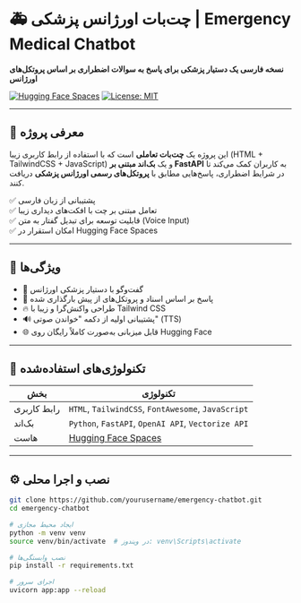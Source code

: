 # 🚑 چت‌بات اورژانس پزشکی | Emergency Medical Chatbot

**نسخه فارسی یک دستیار پزشکی برای پاسخ به سوالات اضطراری بر اساس پروتکل‌های اورژانس**

[![Hugging Face Spaces](https://img.shields.io/badge/HuggingFace-Space-blue?logo=huggingface)](https://huggingface.co/spaces/YourUsername/emergency-chatbot)
[![License: MIT](https://img.shields.io/badge/License-MIT-yellow.svg)](./LICENSE)

---

## 📌 معرفی پروژه

این پروژه یک **چت‌بات تعاملی** است که با استفاده از رابط کاربری زیبا (HTML + TailwindCSS + JavaScript) و یک **بک‌اند مبتنی بر FastAPI** به کاربران کمک می‌کند تا در شرایط اضطراری، پاسخ‌هایی مطابق با **پروتکل‌های رسمی اورژانس پزشکی** دریافت کنند.

✅ پشتیبانی از زبان فارسی  
✅ تعامل مبتنی بر چت با افکت‌های دیداری زیبا  
✅ قابلیت توسعه برای تبدیل گفتار به متن (Voice Input)  
✅ امکان استقرار در Hugging Face Spaces

---

## 🎯 ویژگی‌ها

- 💬 گفت‌وگو با دستیار پزشکی اورژانس
- 🔎 پاسخ بر اساس اسناد و پروتکل‌های از پیش بارگذاری شده
- 🔥 طراحی واکنش‌گرا و زیبا با Tailwind CSS
- 🔊 پشتیبانی اولیه از دکمه "خواندن صوتی" (TTS)
- 🌐 قابل میزبانی به‌صورت کاملاً رایگان روی Hugging Face

---

## 🧰 تکنولوژی‌های استفاده‌شده

| بخش | تکنولوژی |
|------|-----------|
| رابط کاربری | `HTML`, `TailwindCSS`, `FontAwesome`, `JavaScript` |
| بک‌اند | `Python`, `FastAPI`, `OpenAI API`, `Vectorize API` |
| هاست | [Hugging Face Spaces](https://huggingface.co/spaces) |

---

## ⚙️ نصب و اجرا محلی

```bash
git clone https://github.com/yourusername/emergency-chatbot.git
cd emergency-chatbot

# ایجاد محیط مجازی
python -m venv venv
source venv/bin/activate  # در ویندوز: venv\Scripts\activate

# نصب وابستگی‌ها
pip install -r requirements.txt

# اجرای سرور
uvicorn app:app --reload
